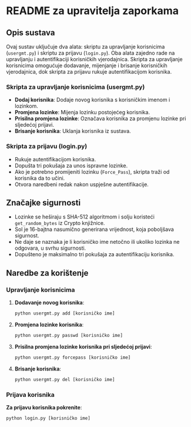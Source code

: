 # README  za upravitelja zaporkama

## Opis sustava

Ovaj sustav uključuje dva alata: skriptu za upravljanje korisnicima (`usergmt.py`) i skriptu za prijavu (`login.py`). Oba alata zajedno rade na upravljanju i autentifikaciji korisničkih vjerodajnica. Skripta za upravljanje korisnicima omogućuje dodavanje, mijenjanje i brisanje korisničkih vjerodajnica, dok skripta za prijavu rukuje autentifikacijom korisnika.

### Skripta za upravljanje korisnicima (usergmt.py)

- **Dodaj korisnika**: Dodaje novog korisnika s korisničkim imenom i lozinkom.
- **Promjena lozinke**: Mijenja lozinku postojećeg korisnika.
- **Prisilna promjena lozinke**: Označava korisnika za promjenu lozinke pri sljedećoj prijavi.
- **Brisanje korisnika**: Uklanja korisnika iz sustava.

### Skripta za prijavu (login.py)

- Rukuje autentifikacijom korisnika.
- Dopušta tri pokušaja za unos ispravne lozinke.
- Ako je potrebno promijeniti lozinku (`Force_Pass`), skripta traži od korisnika da to učini.
- Otvora naredbeni redak nakon uspješne autentifikacije.

## Značajke sigurnosti

- Lozinke se heširaju s SHA-512 algoritmom i solju koristeći `get_random_bytes` iz Crypto knjižnice.
- Sol je 16-bajtna nasumično generirana vrijednost, koja poboljšava sigurnost.
- Ne daje se naznaka je li korisničko ime netočno ili ukoliko lozinka ne odgovara, u svrhu sigurnosti.
- Dopušteno je maksimalno tri pokušaja za autentifikaciju korisnika.

## Naredbe za korištenje

### Upravljanje korisnicima

1. **Dodavanje novog korisnika**:
   ```bash
   python usergmt.py add [korisničko ime]

2. **Promjena lozinke korisnika**:
   ```bash
   python usergmt.py passwd [korisničko ime]
   
3. **Prisilna promjena lozinke korisnika pri sljedećoj prijavi**:
   ```bash
   python usergmt.py forcepass [korisničko ime]

4. **Brisanje korisnika**:
   ```bash
   python usergmt.py del [korisničko ime]

### Prijava korisnika
**Za prijavu korisnika pokrenite**: 
   ```bash
   python login.py [korisničko ime]
